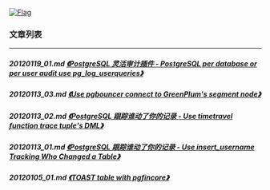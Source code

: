 <a rel=nofollow href=http://info.flagcounter.com/h9V1  ><img src=http://s03.flagcounter.com/count/h9V1/bg_FFFFFF/txt_000000/border_CCCCCC/columns_2/maxflags_12/viewers_0/labels_0/pageviews_0/flags_0/  alt=Flag Counter  border=0  ></a>
### 文章列表  
----  
##### 20120119_01.md   [《PostgreSQL 灵活审计插件 - PostgreSQL per database or per user audit use pg_log_userqueries》](20120119_01.md)  
##### 20120113_03.md   [《Use pgbouncer connect to GreenPlum's segment node》](20120113_03.md)  
##### 20120113_02.md   [《PostgreSQL 跟踪谁动了你的记录 - Use timetravel function trace tuple's DML》](20120113_02.md)  
##### 20120113_01.md   [《PostgreSQL 跟踪谁动了你的记录 - Use insert_username Tracking Who Changed a Table》](20120113_01.md)  
##### 20120105_01.md   [《TOAST table with pgfincore》](20120105_01.md)  
